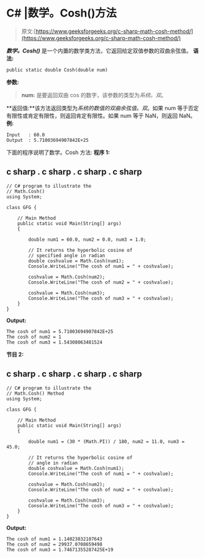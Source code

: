 # C# |数学。Cosh()方法

> 原文:[https://www.geeksforgeeks.org/c-sharp-math-cosh-method/](https://www.geeksforgeeks.org/c-sharp-math-cosh-method/)

***数学。Cosh()*** 是一个内置的数学类方法，它返回给定双值参数的双曲余弦值。
**语法:**

```
public static double Cosh(double num)
```

**参数:**

> **num:** 是要返回双曲 cos 的数字，该参数的类型为*系统。双*。

**返回值:**该方法返回类型为*系统的数值的双曲余弦值。双*。如果 num 等于否定有限性或肯定有限性，则返回肯定有限性。如果 num 等于 NaN，则返回 NaN。
**例:**

```
Input   : 60.0
Output  : 5.71003694907842E+25
```

下面的程序说明了数学。Cosh 方法:
**程序 1:**

## c sharp . c sharp . c sharp . c sharp

```
// C# program to illustrate the
// Math.Cosh()
using System;

class GFG {

    // Main Method
    public static void Main(String[] args)
    {

        double num1 = 60.0, num2 = 0.0, num3 = 1.0;

        // It returns the hyperbolic cosine of
        // specified angle in radian
        double coshvalue = Math.Cosh(num1);
        Console.WriteLine("The cosh of num1 = " + coshvalue);

        coshvalue = Math.Cosh(num2);
        Console.WriteLine("The cosh of num2 = " + coshvalue);

        coshvalue = Math.Cosh(num3);
        Console.WriteLine("The cosh of num3 = " + coshvalue);
    }
}
```

**Output:** 

```
The cosh of num1 = 5.71003694907842E+25
The cosh of num2 = 1
The cosh of num3 = 1.54308063481524
```

**节目 2:**

## c sharp . c sharp . c sharp . c sharp

```
// C# program to illustrate the
// Math.Cosh() Method
using System;

class GFG {

    // Main Method
    public static void Main(String[] args)
    {

        double num1 = (30 * (Math.PI)) / 180, num2 = 11.0, num3 = 45.0;

        // It returns the hyperbolic cosine of
        // angle in radian
        double coshvalue = Math.Cosh(num1);
        Console.WriteLine("The cosh of num1 = " + coshvalue);

        coshvalue = Math.Cosh(num2);
        Console.WriteLine("The cosh of num2 = " + coshvalue);

        coshvalue = Math.Cosh(num3);
        Console.WriteLine("The cosh of num3 = " + coshvalue);
    }
}
```

**Output:** 

```
The cosh of num1 = 1.14023832107643
The cosh of num2 = 29937.0708659498
The cosh of num3 = 1.74671355287425E+19
```
